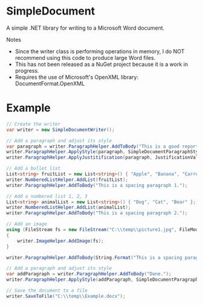 # SimpleDocument
A simple .NET library for writing to a Microsoft Word document.

Notes
* Since the writer class is performing operations in memory, I do NOT recommend using this code to produce large Word files.
* This has not been released as a NuGet project because it is a work in progress.
* Requires the use of Microsoft's OpenXML library:  DocumentFormat.OpenXML

# Example 
```c#
// Create the writer
var writer = new SimpleDocumentWriter();

// Add a paragraph and adjust its style
var paragraph = writer.ParagraphHelper.AddToBody("This is a good report!");
writer.ParagraphHelper.ApplyStyle(paragraph, SimpleDocumentParagraphStylesEnum.H1);
writer.ParagraphHelper.ApplyJustitification(paragraph, JustificationValues.Center);

// Add a bullet list
List<string> fruitList = new List<string>() { "Apple", "Banana", "Carrot"};
writer.NumberedListHelper.AddList(fruitList);
writer.ParagraphHelper.AddToBody("This is a spacing paragraph 1.");

// Add a numbered list 1, 2, 3
List<string> animalList = new List<string>() { "Dog", "Cat", "Bear" };
writer.NumberedListHelper.AddList(animalList);
writer.ParagraphHelper.AddToBody("This is a spacing paragraph 2.");

// Add an image
using (FileStream fs = new FileStream("C:\\temp\\picture1.jpg", FileMode.Open))
{
	writer.ImageHelper.AddImage(fs);
}

writer.ParagraphHelper.AddToBody(String.Format("This is a spacing paragraph {0}.", pictureNumber));

// Add a paragraph and adjust its style
var addParagraph = writer.ParagraphHelper.AddToBody("Done.");
writer.ParagraphHelper.ApplyStyle(addParagraph, SimpleDocumentParagraphStylesEnum.H1);

// Save the document to a file
writer.SaveToFile("C:\\temp\\Example.docx");
```
